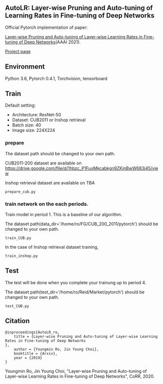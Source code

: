 ## AutoLR: Layer-wise Pruning and Auto-tuning of Learning Rates in Fine-tuning of Deep Networks

Official Pytorch implementation of paper:

[Layer-wise Pruning and Auto-tuning of Layer-wise Learning Rates in Fine-tuning of Deep Networks](https://arxiv.org/abs/1901.06140)(AAAI 2021).

[Project page](https://sites.google.com/view/youngmin-ro-vision/home/rollback?authuser=0)



## Environment
Python 3.6, Pytorch 0.4.1, Torchvision, tensorboard


## Train 
Default setting:
- Architecture: ResNet-50
- Dataset: CUB2011 or Inshop retrieval
- Batch size: 40
- Image size: 224X224


### prepare
The dataset path should be changed to your own path.

CUB2011-200 dataset are available on https://drive.google.com/file/d/1hbzc_P1FuxMkcabkgn9ZKinBwW683j45/view

Inshop retrieval dataset are available on TBA

```
prepare_cub.py 
```

### train network on the each periods. 

Train model in period 1. This is a baseline of our algorithm. 

The dataset path(data_dir='/home/ro/FG/CUB_200_2011/pytorch') should be changed to your own path.


```
train_CUB.py
```

In the case of Inshop retrieval dataset training, 

```
train_inshop.py
```

## Test

The test will be done when you complete your trainung up to period 4. 

The dataset path(test_dir='/home/ro/Reid/Market/pytorch') should be changed to your own path.

```
test_CUB.py
```



## Citation

```
@inproceedings{AutoLR_ro,
	title = {Layer-wise Pruning and Auto-tuning of Layer-wise Learning Rates in Fine-tuning of Deep Networks
},
	author = {Youngmin Ro, Jin Young Choi},
	booktitle = {Arxiv},
	year = {2019}
}
```
Youngmin Ro, Jin Young Choi, 
"Layer-wise Pruning and Auto-tuning of Layer-wise Learning Rates in Fine-tuning of Deep Networks", CoRR, 2020.



